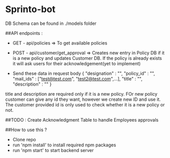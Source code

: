 # Sprinto-bot

DB Schema can be found in ./models folder

##API endpoints :

- GET - api/policies => To get available policies
- POST - api/customer/get_approval => Creates new entry in Policy DB if it is a new policy and updates Customer DB. If the policy is already exists it will ask users for their acknowledgement(yet to implement)

- Send these data in request body 
{
    "designation" : "",
    "policy_id" : "",
    "mail_ids" : ["test@test.com", "test2@test.com",...],
    "title" : "",
    "description" : ""
}

title and description are required only if it is a new policy. FOr new policy customer can give any id they want, however we create new ID and use it. The customer provided id is only used to check whether it is a new policy or not.

##TODO :
Create Acknowledgment Table to handle Employees approvals

##How to use this ?

- Clone repo
- run 'npm install' to install required npm packages
- run 'npm start' to start backend server
